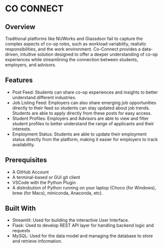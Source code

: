 # CO CONNECT

## Overview
Traditional platforms like NUWorks and Glassdoor fail to capture the complex aspects of co-op roles, such as workload variability, realistic responsibilities, and the work environment. Co-Connect provides a data-driven, intuitive solution designed to offer a deeper understanding of co-op experiences while streamlining the connection between students, employers, and advisors.

## Features
- Post Feed: Students can share co-op experiences and insights to better understand different industries. 
- Job Listing Feed: Employers can also share emerging job opportunities directly to their feed so students can stay updated about job trends. Students are able to apply directly from these posts for easy access.
- Student Profiles: Employers and Advisors are able to view and filter student profiles to better understand the range of applicants and their interests.
- Employment Status: Students are able to update their employment status directly from the platform, making it easier for employers to track availability.

## Prerequisites

- A GitHub Account
- A terminal-based or GUI git client
- VSCode with the Python Plugin
- A distrobution of Python running on your laptop (Choco (for Windows), brew (for Macs), miniconda, Anaconda, etc).

## Built With 
- Streamlit: Used for building the interactive User Interface.
- Flask: Used to develop REST API layer for handling backend logic and requests
- MySQL: Used for the data model and managing the database to store and retrieve information.


 
